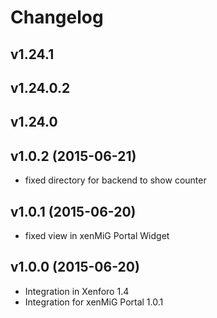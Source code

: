 # Changelog

## v1.24.1

## v1.24.0.2

## v1.24.0

## v1.0.2 (2015-06-21)
  * fixed directory for backend to show counter

## v1.0.1 (2015-06-20)
  * fixed view in xenMiG Portal Widget

## v1.0.0 (2015-06-20)
  * Integration in Xenforo 1.4
  * Integration for xenMiG Portal 1.0.1
